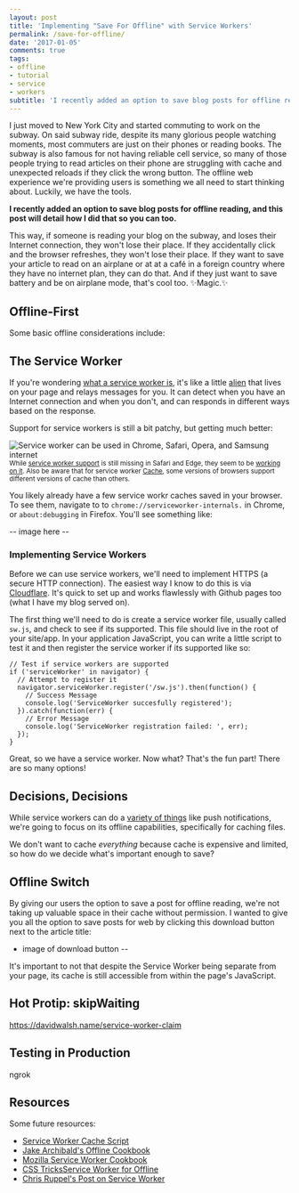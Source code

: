 ```yaml
---
layout: post
title: 'Implementing "Save For Offline" with Service Workers'
permalink: /save-for-offline/
date: '2017-01-05'
comments: true
tags:
- offline
- tutorial
- service
- workers
subtitle: 'I recently added an option to save blog posts for offline reading. This post details how I did that and how you can too.'
---
```


I just moved to New York City and started commuting to work on the subway. On said subway ride, despite its many glorious people watching moments, most commuters are just on their phones or reading books. The subway is also famous for not having reliable cell service, so many of those people trying to read articles on their phone are struggling with cache and unexpected reloads if they click the wrong button. The offline web experience we're providing users is something we all need to start thinking about. Luckily, we have the tools.

**I recently added an option to save blog posts for offline reading, and this post will detail how I did that so you can too.**

This way, if someone is reading your blog on the subway, and loses their Internet connection, they won't lose their place. If they accidentally click and the browser refreshes, they won't lose their place. If they want to save your article to read on an airplane or at at a café in a foreign country where they have no internet plan, they can do that. And if they just want to save battery and be on airplane mode, that's cool too. ✨Magic.✨

## Offline-First

Some basic offline considerations include:

## The Service Worker

If you're wondering [what a service worker is](https://developers.google.com/web/fundamentals/getting-started/primers/service-workers), it's like a little [alien](http://kosamari.com/notes/Service-Worker-what-are-you) that lives on your page and relays messages for you. It can detect when you have an Internet connection and when you don't, and can responds in different ways based on the response.

Support for service workers is still a bit patchy, but getting much better:

![Service worker can be used in Chrome, Safari, Opera, and Samsung internet](../images/posts/save-for-offline/serviceworker-caniuse.jpg)
<small>While <a href="https://jakearchibald.github.io/isserviceworkerready/">service worker support</a> is still missing in Safari and Edge, they seem to be [working on it](https://jakearchibald.github.io/isserviceworkerready/#request). Also be aware that for service worker [Cache](https://developer.mozilla.org/en-US/docs/Web/API/Cache), some versions of browsers support different versions of cache than others.</small>

You likely already have a few service workr caches saved in your browser. To see them, navigate to to `chrome://serviceworker-internals.` in Chrome, or `about:debugging` in Firefox. You'll see something like:

-- image here --

### Implementing Service Workers

Before we can use service workers, we'll need to implement HTTPS (a secure HTTP connection). The easiest way I know to do this is via [Cloudflare](https://www.cloudflare.com/). It's quick to set up and works flawlessly with Github pages too (what I have my blog served on).

The first thing we'll need to do is create a service worker file, usually called `sw.js`, and check to see if its supported. This file should live in the root of your site/app. In your application JavaScript, you can write a little script to test it and then register the service worker if its supported like so:

```
// Test if service workers are supported
if ('serviceWorker' in navigator) {
  // Attempt to register it
  navigator.serviceWorker.register('/sw.js').then(function() {
    // Success Message
    console.log('ServiceWorker succesfully registered');
  }).catch(function(err) {
    // Error Message
    console.log('ServiceWorker registration failed: ', err);
  });
}
```

Great, so we have a service worker. Now what? That's the fun part! There are so many options!

## Decisions, Decisions

While service workers can do a [variety of things](https://serviceworke.rs/) like push notifications, we're going to focus on its offline capabilities, specifically for caching files.

We don't want to cache *everything* because cache is expensive and limited, so how do we decide what's important enough to save?

## Offline Switch

By giving our users the option to save a post for offline reading, we're not taking up valuable space in their cache without permission. I wanted to give you all the option to save posts for web by clicking this download button next to the article title:

- image of download button --

It's important to not that despite the Service Worker being separate from your page, its cache is still accessible from within the page's JavaScript.

## Hot Protip: skipWaiting

https://davidwalsh.name/service-worker-claim

## Testing in Production

ngrok

## Resources

Some future resources:

- [Service Worker Cache Script](https://gist.github.com/dgrijuela/38cde675b70ed097dbbe)
- [Jake Archibald's Offline Cookbook](https://jakearchibald.com/2014/offline-cookbook/)
- [Mozilla Service Worker Cookbook](https://serviceworke.rs/)
- [CSS TricksService Worker for Offline](https://css-tricks.com/serviceworker-for-offline/)
- [Chris Ruppel's Post on Service Worker](https://chrisruppel.com/blog/service-worker-offline-content/)
